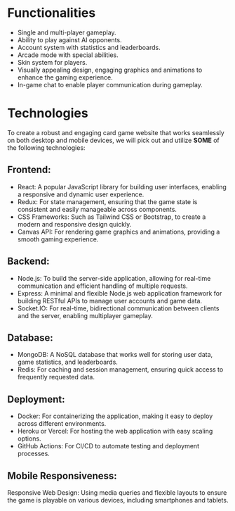 # Functionalities

* Single and multi-player gameplay.
* Ability to play against AI opponents.
* Account system with statistics and leaderboards.
* Arcade mode with special abilities.
* Skin system for players.
* Visually appealing design, engaging graphics and animations
to enhance the gaming experience.
* In-game chat to enable player communication during gameplay.

# Technologies

To create a robust and engaging card game website that works seamlessly
on both desktop and mobile devices, we will pick out and utilize **SOME**
of the following technologies:

## Frontend:

* React: A popular JavaScript library for building user interfaces,
enabling a responsive and dynamic user experience.
* Redux: For state management, ensuring that the game state is
consistent and easily manageable across components.
* CSS Frameworks: Such as Tailwind CSS or Bootstrap, to create a
modern and responsive design quickly.
* Canvas API: For rendering game graphics and animations, providing a
smooth gaming experience.

## Backend:

* Node.js: To build the server-side application, allowing for real-time
communication and efficient handling of multiple requests.
* Express: A minimal and flexible Node.js web application framework for
building RESTful APIs to manage user accounts and game data.
* Socket.IO: For real-time, bidirectional communication between clients
and the server, enabling multiplayer gameplay.

## Database:

* MongoDB: A NoSQL database that works well for storing user data,
game statistics, and leaderboards.
* Redis: For caching and session management, ensuring quick access
to frequently requested data.

## Deployment:

* Docker: For containerizing the application, making it easy to
deploy across different environments.
* Heroku or Vercel: For hosting the web application with easy
scaling options.
* GitHub Actions: For CI/CD to automate testing and deployment
processes.

## Mobile Responsiveness:

Responsive Web Design: Using media queries and flexible layouts to
ensure the game is playable on various devices, including smartphones
and tablets.
